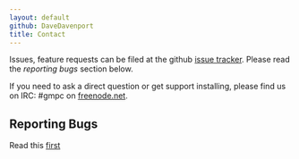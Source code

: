 ```yaml
---
layout: default
github: DaveDavenport
title: Contact
---
```


Issues, feature requests can be filed at the github [issue
tracker](https://github.com/DaveDavenport/rofi/issues). Please read the *reporting bugs* section
below.

If you need to ask a direct question or get support installing, please find us on IRC: #gmpc on
[freenode.net](https://webchat.freenode.net/?channels=#gmpc).


## Reporting Bugs

Read this [first](https://github.com/DaveDavenport/rofi/wiki/ISSUECOC)
